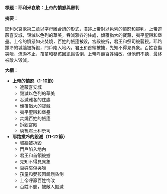 **標題：耶利米哀歌：上帝的憤怒與審判**

**摘要：**

耶利米哀歌第二章以字母離合詩的形式，描述上帝對以色列的憤怒和審判。上帝遮蔽喜安城，毀滅以色列的華美，吞滅雅各的住處，傾覆猶大的寶藏，夷平聖殿和堡壘。上帝的憤怒如火焚燒，百姓的帳篷被毀，宮殿被拆，君王和祭司被藐視。耶路撒冷的城牆被拆毀，門戶陷入地內，君王和首領被擄，先知不得見異象。百姓哀傷哭嚎，流淚不止，孩童和嬰孩因飢餓昏倒。上帝呼籲百姓悔改，但他們不聽，最終被敵人毀滅。

**大綱：**

* **上帝的憤怒（1-10節）**
    * 遮蔽喜安城
    * 毀滅以色列的華美
    * 吞滅雅各的住處
    * 傾覆猶大的寶藏
    * 夷平聖殿和堡壘
    * 焚燒百姓的帳篷
    * 拆毀宮殿
    * 藐視君王和祭司
* **耶路撒冷的毀滅（11-22節）**
    * 城牆被拆毀
    * 門戶陷入地內
    * 君王和首領被擄
    * 先知不得見異象
    * 百姓哀傷哭嚎
    * 孩童和嬰孩因飢餓昏倒
    * 上帝呼籲百姓悔改
    * 百姓不聽，被敵人毀滅